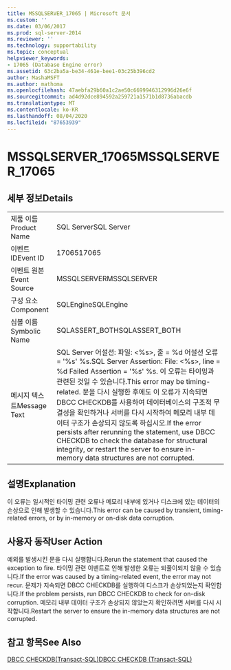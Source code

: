 ```yaml
---
title: MSSQLSERVER_17065 | Microsoft 문서
ms.custom: ''
ms.date: 03/06/2017
ms.prod: sql-server-2014
ms.reviewer: ''
ms.technology: supportability
ms.topic: conceptual
helpviewer_keywords:
- 17065 (Database Engine error)
ms.assetid: 63c2ba5a-be34-461e-bee1-03c25b396cd2
author: MashaMSFT
ms.author: mathoma
ms.openlocfilehash: 47aebfa29b60a1c2ae50c6699946312996d26e6f
ms.sourcegitcommit: ad4d92dce894592a259721a1571b1d8736abacdb
ms.translationtype: MT
ms.contentlocale: ko-KR
ms.lasthandoff: 08/04/2020
ms.locfileid: "87653939"
---
```

# <a name="mssqlserver_17065"></a><span data-ttu-id="f62bb-102">MSSQLSERVER_17065</span><span class="sxs-lookup"><span data-stu-id="f62bb-102">MSSQLSERVER_17065</span></span>
    
## <a name="details"></a><span data-ttu-id="f62bb-103">세부 정보</span><span class="sxs-lookup"><span data-stu-id="f62bb-103">Details</span></span>  
  
|||  
|-|-|  
|<span data-ttu-id="f62bb-104">제품 이름</span><span class="sxs-lookup"><span data-stu-id="f62bb-104">Product Name</span></span>|<span data-ttu-id="f62bb-105">SQL Server</span><span class="sxs-lookup"><span data-stu-id="f62bb-105">SQL Server</span></span>|  
|<span data-ttu-id="f62bb-106">이벤트 ID</span><span class="sxs-lookup"><span data-stu-id="f62bb-106">Event ID</span></span>|<span data-ttu-id="f62bb-107">17065</span><span class="sxs-lookup"><span data-stu-id="f62bb-107">17065</span></span>|  
|<span data-ttu-id="f62bb-108">이벤트 원본</span><span class="sxs-lookup"><span data-stu-id="f62bb-108">Event Source</span></span>|<span data-ttu-id="f62bb-109">MSSQLSERVER</span><span class="sxs-lookup"><span data-stu-id="f62bb-109">MSSQLSERVER</span></span>|  
|<span data-ttu-id="f62bb-110">구성 요소</span><span class="sxs-lookup"><span data-stu-id="f62bb-110">Component</span></span>|<span data-ttu-id="f62bb-111">SQLEngine</span><span class="sxs-lookup"><span data-stu-id="f62bb-111">SQLEngine</span></span>|  
|<span data-ttu-id="f62bb-112">심볼 이름</span><span class="sxs-lookup"><span data-stu-id="f62bb-112">Symbolic Name</span></span>|<span data-ttu-id="f62bb-113">SQLASSERT_BOTH</span><span class="sxs-lookup"><span data-stu-id="f62bb-113">SQLASSERT_BOTH</span></span>|  
|<span data-ttu-id="f62bb-114">메시지 텍스트</span><span class="sxs-lookup"><span data-stu-id="f62bb-114">Message Text</span></span>|<span data-ttu-id="f62bb-115">SQL Server 어설션: 파일: \<%s>, 줄 = %d 어설션 오류 = '%s' %s.</span><span class="sxs-lookup"><span data-stu-id="f62bb-115">SQL Server Assertion: File: \<%s>, line = %d Failed Assertion = '%s' %s.</span></span> <span data-ttu-id="f62bb-116">이 오류는 타이밍과 관련된 것일 수 있습니다.</span><span class="sxs-lookup"><span data-stu-id="f62bb-116">This error may be timing-related.</span></span> <span data-ttu-id="f62bb-117">문을 다시 실행한 후에도 이 오류가 지속되면 DBCC CHECKDB를 사용하여 데이터베이스의 구조적 무결성을 확인하거나 서버를 다시 시작하여 메모리 내부 데이터 구조가 손상되지 않도록 하십시오.</span><span class="sxs-lookup"><span data-stu-id="f62bb-117">If the error persists after rerunning the statement, use DBCC CHECKDB to check the database for structural integrity, or restart the server to ensure in-memory data structures are not corrupted.</span></span>|  
  
## <a name="explanation"></a><span data-ttu-id="f62bb-118">설명</span><span class="sxs-lookup"><span data-stu-id="f62bb-118">Explanation</span></span>  
 <span data-ttu-id="f62bb-119">이 오류는 일시적인 타이밍 관련 오류나 메모리 내부에 있거나 디스크에 있는 데이터의 손상으로 인해 발생할 수 있습니다.</span><span class="sxs-lookup"><span data-stu-id="f62bb-119">This error can be caused by transient, timing-related errors, or by in-memory or on-disk data corruption.</span></span>  
  
## <a name="user-action"></a><span data-ttu-id="f62bb-120">사용자 동작</span><span class="sxs-lookup"><span data-stu-id="f62bb-120">User Action</span></span>  
 <span data-ttu-id="f62bb-121">예외를 발생시킨 문을 다시 실행합니다.</span><span class="sxs-lookup"><span data-stu-id="f62bb-121">Rerun the statement that caused the exception to fire.</span></span> <span data-ttu-id="f62bb-122">타이밍 관련 이벤트로 인해 발생한 오류는 되풀이되지 않을 수 있습니다.</span><span class="sxs-lookup"><span data-stu-id="f62bb-122">If the error was caused by a timing-related event, the error may not recur.</span></span> <span data-ttu-id="f62bb-123">문제가 지속되면 DBCC CHECKDB를 실행하여 디스크가 손상되었는지 확인합니다.</span><span class="sxs-lookup"><span data-stu-id="f62bb-123">If the problem persists, run DBCC CHECKDB to check for on-disk corruption.</span></span> <span data-ttu-id="f62bb-124">메모리 내부 데이터 구조가 손상되지 않았는지 확인하려면 서버를 다시 시작합니다.</span><span class="sxs-lookup"><span data-stu-id="f62bb-124">Restart the server to ensure the in-memory data structures are not corrupted.</span></span>  
  
## <a name="see-also"></a><span data-ttu-id="f62bb-125">참고 항목</span><span class="sxs-lookup"><span data-stu-id="f62bb-125">See Also</span></span>  
 [<span data-ttu-id="f62bb-126">DBCC CHECKDB&#40;Transact-SQL&#41;</span><span class="sxs-lookup"><span data-stu-id="f62bb-126">DBCC CHECKDB &#40;Transact-SQL&#41;</span></span>](/sql/t-sql/database-console-commands/dbcc-checkdb-transact-sql)  
  
  
